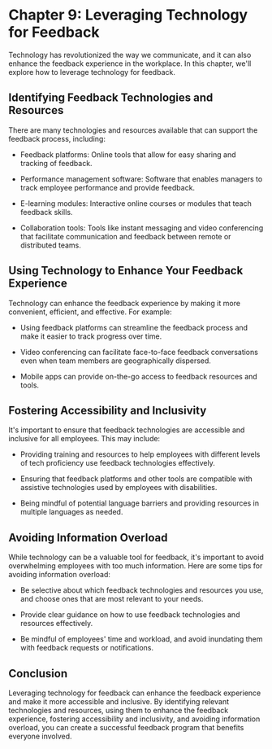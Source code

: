 Chapter 9: Leveraging Technology for Feedback
=============================================

Technology has revolutionized the way we communicate, and it can also enhance the feedback experience in the workplace. In this chapter, we'll explore how to leverage technology for feedback.

Identifying Feedback Technologies and Resources
-----------------------------------------------

There are many technologies and resources available that can support the feedback process, including:

* Feedback platforms: Online tools that allow for easy sharing and tracking of feedback.

* Performance management software: Software that enables managers to track employee performance and provide feedback.

* E-learning modules: Interactive online courses or modules that teach feedback skills.

* Collaboration tools: Tools like instant messaging and video conferencing that facilitate communication and feedback between remote or distributed teams.

Using Technology to Enhance Your Feedback Experience
----------------------------------------------------

Technology can enhance the feedback experience by making it more convenient, efficient, and effective. For example:

* Using feedback platforms can streamline the feedback process and make it easier to track progress over time.

* Video conferencing can facilitate face-to-face feedback conversations even when team members are geographically dispersed.

* Mobile apps can provide on-the-go access to feedback resources and tools.

Fostering Accessibility and Inclusivity
---------------------------------------

It's important to ensure that feedback technologies are accessible and inclusive for all employees. This may include:

* Providing training and resources to help employees with different levels of tech proficiency use feedback technologies effectively.

* Ensuring that feedback platforms and other tools are compatible with assistive technologies used by employees with disabilities.

* Being mindful of potential language barriers and providing resources in multiple languages as needed.

Avoiding Information Overload
-----------------------------

While technology can be a valuable tool for feedback, it's important to avoid overwhelming employees with too much information. Here are some tips for avoiding information overload:

* Be selective about which feedback technologies and resources you use, and choose ones that are most relevant to your needs.

* Provide clear guidance on how to use feedback technologies and resources effectively.

* Be mindful of employees' time and workload, and avoid inundating them with feedback requests or notifications.

Conclusion
----------

Leveraging technology for feedback can enhance the feedback experience and make it more accessible and inclusive. By identifying relevant technologies and resources, using them to enhance the feedback experience, fostering accessibility and inclusivity, and avoiding information overload, you can create a successful feedback program that benefits everyone involved.
